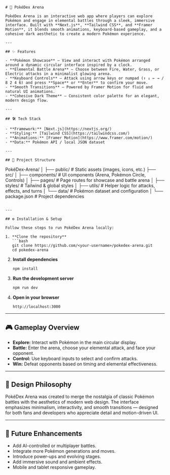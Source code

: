 ```
# 🌌 PokéDex Arena

PokéDex Arena is an interactive web app where players can explore Pokémon and engage in elemental battles through a sleek, immersive interface. Built with **Next.js**, **Tailwind CSS**, and **Framer Motion**, it blends smooth animations, keyboard-based gameplay, and a cohesive dark aesthetic to create a modern Pokémon experience.

---

## ✨ Features

- **Pokémon Showcase** – View and interact with Pokémon arranged around a dynamic circular interface inspired by a clock.  
- **Elemental Battle Arena** – Choose between Fire, Water, Grass, or Electric attacks in a minimalist glowing arena.  
- **Keyboard Controls** – Attack using arrow keys or numpad (↑ ↓ ← → / 8 2 4 6) and press **Space** or **Enter** to confirm your move.  
- **Smooth Transitions** – Powered by Framer Motion for fluid and natural UI animations.  
- **Cohesive Dark Theme** – Consistent color palette for an elegant, modern design flow.  

---

## 🛠️ Tech Stack

- **Framework:** [Next.js](https://nextjs.org/)  
- **Styling:** [Tailwind CSS](https://tailwindcss.com/)  
- **Animations:** [Framer Motion](https://www.framer.com/motion/)  
- **Data:** Pokémon API / local JSON dataset  

---

## 📂 Project Structure

```

PokéDex-Arena/
│
├── public/             # Static assets (images, icons, etc.)
├── src/
│   ├── components/     # UI components (Arena, Pokémon Circle, Controls)
│   ├── pages/          # Page routes for showcase and battle arena
│   ├── styles/         # Tailwind & global styles
│   ├── utils/          # Helper logic for attacks, effects, and turns
│   └── data/           # Pokémon dataset and configuration
│
└── package.json        # Project dependencies

````

---

## ⚙️ Installation & Setup

Follow these steps to run PokéDex Arena locally:

1. **Clone the repository**
   ```bash
   git clone https://github.com/<your-username>/pokedex-arena.git
   cd pokedex-arena
````

2. **Install dependencies**

   ```bash
   npm install
   ```

3. **Run the development server**

   ```bash
   npm run dev
   ```

4. **Open in your browser**

   ```
   http://localhost:3000
   ```

---

## 🎮 Gameplay Overview

* **Explore:** Interact with Pokémon in the main circular display.
* **Battle:** Enter the arena, choose your elemental attack, and face your opponent.
* **Control:** Use keyboard inputs to select and confirm attacks.
* **Win:** Defeat opponents based on timing and elemental effectiveness.

---

## 🌱 Design Philosophy

PokéDex Arena was created to merge the nostalgia of classic Pokémon battles with the aesthetics of modern web design. The interface emphasizes minimalism, interactivity, and smooth transitions — designed for both fans and developers who appreciate detail and motion-driven UI.

---

## 🧠 Future Enhancements

* Add AI-controlled or multiplayer battles.
* Integrate more Pokémon generations and moves.
* Introduce power-ups and evolving stages.
* Add immersive sound and ambient effects.
* Mobile and tablet responsive gameplay.

```
